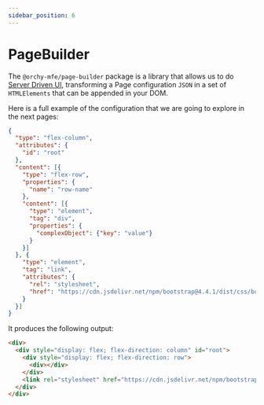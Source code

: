 ```yaml
---
sidebar_position: 6
---
```


# PageBuilder

The `@orchy-mfe/page-builder` package is a library that allows us to do [Server Driven UI](https://www.judo.app/blog/server-driven-ui/), transforming a Page configuration `JSON` in a set of `HTMLElements` that can be appended in your DOM.

Here is a full example of the configuration that we are going to explore in the next pages:

```json
{
  "type": "flex-column",
  "attributes": {
    "id": "root"
  },
  "content": [{
    "type": "flex-row",
    "properties": {
      "name": "row-name"
    },
    "content": [{
      "type": "element",
      "tag": "div",
      "properties": {
        "complexObject": {"key": "value"}
      }
    }]
  }, {
    "type": "element",
    "tag": "link",
    "attributes": {
      "rel": "stylesheet",
      "href": "https://cdn.jsdelivr.net/npm/bootstrap@4.4.1/dist/css/bootstrap.min.css"
    }
  }]
}
```

It produces the following output:
```html
<div>
  <div style="display: flex; flex-direction: column" id="root">
    <div style="display: flex; flex-direction: row">
      <div></div>
    </div>
    <link rel="stylesheet" href="https://cdn.jsdelivr.net/npm/bootstrap@4.4.1/dist/css/bootstrap.min.css">
  </div>
</div>
```
